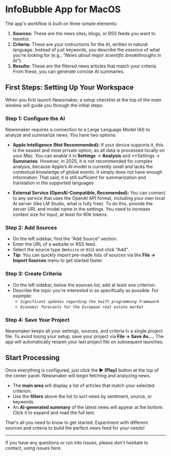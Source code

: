 # InfoBubble App for MacOS

The app's workflow is built on three simple elements:

1.  **Sources:** These are the news sites, blogs, or RSS feeds you want to monitor.
2.  **Criteria:** These are your instructions for the AI, written in natural language. Instead of just keywords, you describe the *essence* of what you're looking for (e.g., _"News about major scientific breakthroughs in AI"_).
3.  **Results:** These are the filtered news articles that match your criteria. From these, you can generate concise AI summaries.

## First Steps: Setting Up Your Workspace

When you first launch Newsmaker, a setup checklist at the top of the main window will guide you through the initial steps.

### Step 1: Configure the AI

Newsmaker requires a connection to a Large Language Model (AI) to analyze and summarize news. You have two options:

*   **Apple Intelligence (Not Recommended):** If your device supports it, this is the easiest and most private option, as all data is processed locally on your Mac. You can enable it in **Settings** → **Analysis** and **Settings → **Summaries**. However, in 2025, it is not recommended for complex analysis, because Apple’s AI model is currently small and lacks the contextual knowledge of global events. It simply does not have enough information. That said, it is still sufficient for summarization and translation in the supported languages

*   **External Service (OpenAI-Compatible, Recomended):** You can connect to any service that uses the OpenAI API format, including your own local AI server (like LM Studio, what is fully free). To do this, provide the server URL and model name in the settings. You need to increase context size for input, at least for 60k tokens.

### Step 2: Add Sources
*   On the left sidebar, find the "Add Source" section.
*   Enter the URL of a website or RSS feed.
*   Select the source type (`Website` or `RSS`) and click "Add".
*   **Tip:** You can quickly import pre-made lists of sources via the **File → Import Sources** menu to get started faster.

### Step 3: Create Criteria
*   On the left sidebar, below the sources list, add at least one criterion.
*   Describe the topic you're interested in as specifically as possible. For example:
    *   _`Significant updates regarding the Swift programming framework`_
    *   _`Economic forecasts for the European real estate market`_

### Step 4: Save Your Project
Newsmaker keeps all your settings, sources, and criteria in a single project file. To avoid losing your setup, save your project via **File → Save As...**. The app will automatically reopen your last project file on subsequent launches.

## Start Processing

Once everything is configured, just click the **▶️ (Play)** button at the top of the center panel. Newsmaker will begin fetching and analyzing news.

*   The **main area** will display a list of articles that match your selected criterion.
*   Use the **filters** above the list to sort news by sentiment, source, or keywords.
*   An **AI-generated summary** of the latest news will appear at the bottom. Click it to expand and read the full text.

That's all you need to know to get started. Experiment with different sources and criteria to build the perfect news feed for your needs!

***

If you have any questions or run into issues, please don't hesitate to contact, using issues here.

